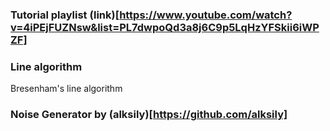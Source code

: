 
### Tutorial playlist (link)[https://www.youtube.com/watch?v=4iPEjFUZNsw&list=PL7dwpoQd3a8j6C9p5LqHzYFSkii6iWPZF]

### Line algorithm
Bresenham's line algorithm

### Noise Generator by (alksily)[https://github.com/alksily]
